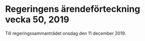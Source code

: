# Regeringens ärendeförteckning vecka 50, 2019

Till regeringssammanträdet onsdag den 11 december 2019.
